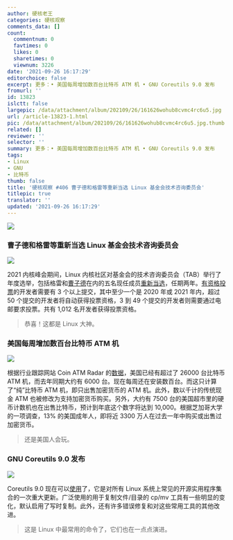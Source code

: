 ```yaml
---
author: 硬核老王
categories: 硬核观察
comments_data: []
count:
  commentnum: 0
  favtimes: 0
  likes: 0
  sharetimes: 0
  viewnum: 3226
date: '2021-09-26 16:17:29'
editorchoice: false
excerpt: 更多：• 美国每周增加数百台比特币 ATM 机 • GNU Coreutils 9.0 发布
fromurl: ''
id: 13823
islctt: false
largepic: /data/attachment/album/202109/26/161626wohub8cvmc4rc6u5.jpg
url: /article-13823-1.html
pic: /data/attachment/album/202109/26/161626wohub8cvmc4rc6u5.jpg.thumb.jpg
related: []
reviewer: ''
selector: ''
summary: 更多：• 美国每周增加数百台比特币 ATM 机 • GNU Coreutils 9.0 发布
tags:
- Linux
- GNU
- 比特币
thumb: false
title: '硬核观察 #406 曹子德和格雷等重新当选 Linux 基金会技术咨询委员会'
titlepic: true
translator: ''
updated: '2021-09-26 16:17:29'
---
```


![](/data/attachment/album/202109/26/161626wohub8cvmc4rc6u5.jpg)


### 曹子德和格雷等重新当选 Linux 基金会技术咨询委员会


![](/data/attachment/album/202109/26/161638lvdglzjd1uubdagv.jpg)


2021 内核峰会期间，Linux 内核社区对基金会的技术咨询委员会（TAB）举行了年度选举，包括格雷和[曹子德](https://en.wikipedia.org/wiki/Theodore_Ts%27o)在内的五名现任成员[重新当选](https://lwn.net/Articles/870403/)，任期两年。[有资格投票](https://lore.kernel.org/lkml/fccbdadc-a57a-f6fe-68d2-0fbac2fd6b81@labbott.name/)的开发者需要有 3 个以上提交，其中至少一个是 2020 年或 2021 年内，超过 50 个提交的开发者将自动获得投票资格，3 到 49 个提交的开发者则需要通过电邮要求投票。共有 1,012 名开发者获得投票资格。



> 
> 恭喜！这都是 Linux 大神。
> 
> 
> 


### 美国每周增加数百台比特币 ATM 机


![](/data/attachment/album/202109/26/161702loux4zvgj6ja2zge.jpg)


根据行业跟踪网站 Coin ATM Radar 的[数据](https://www.msn.com/en-us/money/other/from-atms-to-drug-stores-you-can-now-buy-bitcoin-almost-anywhere/ar-AAOtUCi)，美国已经有超过了 26000 台比特币 ATM 机，而去年同期大约有 6000 台。现在每周还在安装数百台。而这只计算了“纯”比特币 ATM 机，即只出售加密货币的 ATM 机。此外，数以千计的传统现金 ATM 也被修改为支持加密货币购买。另外，大约有 7500 台的美国超市里的硬币计数机也在出售比特币，预计到年底这个数字将达到 10,000。根据芝加哥大学的一项调查，13% 的美国成年人，即将近 3300 万人在过去一年中购买或出售过加密货币。



> 
> 还是美国人会玩。
> 
> 
> 


### GNU Coreutils 9.0 发布


![](/data/attachment/album/202109/26/161718zcxqfnmc0b1xdcxb.jpg)


Coreutils 9.0 现在可以[使用](https://lists.gnu.org/archive/html/info-gnu/2021-09/msg00010.html)了，它是对所有 Linux 系统上常见的开源实用程序集合的一次重大更新。广泛使用的用于复制文件/目录的 cp/mv 工具有一些明显的变化，默认启用了写时复制。此外，还有许多错误修复和对这些常用工具的其他改进。



> 
> 这是 Linux 中最常用的命令了，它们也在一点点演进。
> 
> 
>